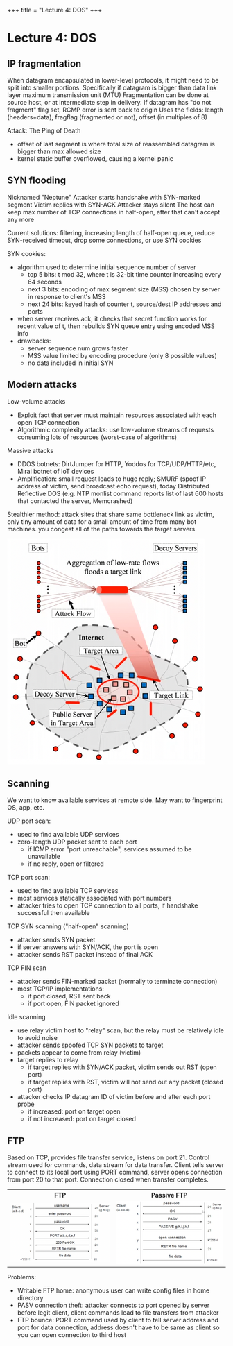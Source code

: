 +++
title = "Lecture 4: DOS"
+++

# Lecture 4: DOS
## IP fragmentation
When datagram encapsulated in lower-level protocols, it might need to be split into smaller portions.
Specifically if datagram is bigger than data link layer maximum transmission unit (MTU)
Fragmentation can be done at source host, or at intermediate step in delivery.
If datagram has "do not fragment" flag set, RCMP error is sent back to origin
Uses the fields: length (headers+data), fragflag (fragmented or not), offset (in multiples of 8)

Attack: The Ping of Death
- offset of last segment is where total size of reassembled datagram is bigger than max allowed size
- kernel static buffer overflowed, causing a kernel panic

## SYN flooding
Nicknamed "Neptune"
Attacker starts handshake with SYN-marked segment
Victim replies with SYN-ACK
Attacker stays silent
The host can keep max number of TCP connections in half-open, after that can't accept any more

Current solutions: filtering, increasing length of half-open queue, reduce SYN-received timeout, drop some connections, or use SYN cookies

SYN cookies:
- algorithm used to determine initial sequence number of server
    - top 5 bits: t mod 32, where t is 32-bit time counter increasing every 64 seconds
    - next 3 bits: encoding of max segment size (MSS) chosen by server in response to client's MSS
    - next 24 bits: keyed hash of counter t, source/dest IP addresses and ports
- when server receives ack, it checks that secret function works for recent value of t, then rebuilds SYN queue entry using encoded MSS info
- drawbacks:
    - server sequence num grows faster
    - MSS value limited by encoding procedure (only 8 possible values)
    - no data included in initial SYN

## Modern attacks
Low-volume attacks
- Exploit fact that server must maintain resources associated with each open TCP connection
- Algorithmic complexity attacks: use low-volume streams of requests consuming lots of resources (worst-case of algorithms)

Massive attacks
- DDOS botnets: DirtJumper for HTTP, Yoddos for TCP/UDP/HTTP/etc, Mirai botnet of IoT devices
- Amplification: small request leads to huge reply; SMURF (spoof IP address of victim, send broadcast echo request), today Distributed Reflective DOS (e.g. NTP monlist command reports list of last 600 hosts that contacted the server, Memcrashed)

Stealthier method: attack sites that share same bottleneck link as victim, only tiny amount of data for a small amount of time from many bot machines. you congest all of the paths towards the target servers.

![6e175d2b9d39621dc0b041b67bccf6f9.png](13862e9db6c5478da0651c1839839421.png)

## Scanning
We want to know available services at remote side.
May want to fingerprint OS, app, etc.

UDP port scan:
- used to find available UDP services
- zero-length UDP packet sent to each port
    - if ICMP error "port unreachable", services assumed to be unavailable
    - if no reply, open or filtered

TCP port scan:
- used to find available TCP services
- most services statically associated with port numbers
- attacker tries to open TCP connection to all ports, if handshake successful then available

TCP SYN scanning ("half-open" scanning)
- attacker sends SYN packet
- if server answers with SYN/ACK, the port is open
- attacker sends RST packet instead of final ACK

TCP FIN scan
- attacker sends FIN-marked packet (normally to terminate connection)
- most TCP/IP implementations:
    - if port closed, RST sent back
    - if port open, FIN packet ignored

Idle scanning
- use relay victim host to "relay" scan, but the relay must be relatively idle to avoid noise
- attacker sends spoofed TCP SYN packets to target
- packets appear to come from relay (victim)
- target replies to relay
    - if target replies with SYN/ACK packet, victim sends out RST (open port)
    - if target replies with RST, victim will not send out any packet (closed port)
- attacker checks IP datagram ID of victim before and after each port probe
    - if increased: port on target open
    - if not increased: port on target closed

## FTP
Based on TCP, provides file transfer service, listens on port 21.
Control stream used for commands, data stream for data transfer.
Client tells server to connect to its local port using PORT command, server opens connection from port 20 to that port.
Connection closed when transfer completes.

<table class="invis">
    <tr>
        <th>FTP</th>
        <th>Passive FTP</th>
    </tr>
    <tr>
        <td><img alt="FTP" src="2b17c1d086fe4b9ba90e672ebc4e41e2.png" /></td>
        <td><img alt="Passive FTP" src="bf473146f09843ffad9c2d3600c2090d.png" /></td>
    </tr>
</table>


Problems:
- Writable FTP home: anonymous user can write config files in home directory
- PASV connection theft: attacker connects to port opened by server before legit client, client commands lead to file transfers from attacker
- FTP bounce: PORT command used by client to tell server address and port for data connection, address doesn't have to be same as client so you can open connection to third host
